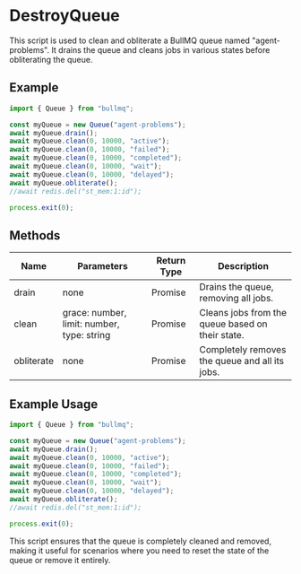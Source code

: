 # DestroyQueue

This script is used to clean and obliterate a BullMQ queue named "agent-problems". It drains the queue and cleans jobs in various states before obliterating the queue.

## Example

```typescript
import { Queue } from "bullmq";

const myQueue = new Queue("agent-problems");
await myQueue.drain();
await myQueue.clean(0, 10000, "active");
await myQueue.clean(0, 10000, "failed");
await myQueue.clean(0, 10000, "completed");
await myQueue.clean(0, 10000, "wait");
await myQueue.clean(0, 10000, "delayed");
await myQueue.obliterate();
//await redis.del("st_mem:1:id");

process.exit(0);
```

## Methods

| Name       | Parameters        | Return Type | Description                 |
|------------|-------------------|-------------|-----------------------------|
| drain      | none              | Promise<void> | Drains the queue, removing all jobs. |
| clean      | grace: number, limit: number, type: string | Promise<number> | Cleans jobs from the queue based on their state. |
| obliterate | none              | Promise<void> | Completely removes the queue and all its jobs. |

## Example Usage

```typescript
import { Queue } from "bullmq";

const myQueue = new Queue("agent-problems");
await myQueue.drain();
await myQueue.clean(0, 10000, "active");
await myQueue.clean(0, 10000, "failed");
await myQueue.clean(0, 10000, "completed");
await myQueue.clean(0, 10000, "wait");
await myQueue.clean(0, 10000, "delayed");
await myQueue.obliterate();
//await redis.del("st_mem:1:id");

process.exit(0);
```

This script ensures that the queue is completely cleaned and removed, making it useful for scenarios where you need to reset the state of the queue or remove it entirely.